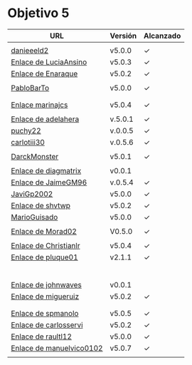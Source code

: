 # Objetivo 5

| URL                                                                                       | Versión | Alcanzado |
|-------------------------------------------------------------------------------------------|---------|-----------|
| <!-- Enlace de sergioae19 -->                                                             |         |           |
| [danieeeld2](https://github.com/danieeeld2/LogisticsRoutes/pull/44)                       | v5.0.0  | ✓         |
| [Enlace de LuciaAnsino](https://github.com/LuciaAnsino/CompraOnline/pull/26)              | v5.0.3  | ✓         |
| [Enlace de Enaraque](https://github.com/Enaraque/bus_stadistics/pull/49)                  | v5.0.2  | ✓         |
| <!-- Enlace de giorgiogiovanni -->                                                        |         |           |
| [PabloBarTo](https://github.com/PabloBarTo/Empresa/pull/25)                               | v5.0.0  | ✓         |
| <!-- Enlace de danibarranqueroo -->                                                       |         |           |
| <!-- Enlace de Amadocm -->                                                                |         |           |
| [Enlace marinajcs](https://github.com/marinajcs/asignacionTareas/pull/33)                 | v5.0.4  | ✓         |
| <!-- Enlace de GiancaGrizzly -->                                                          |         |           |
| [Enlace de adelahera](https://github.com/adelahera/basket-stats/pull/39)                  | v.5.0.1 | ✓         |
| [puchy22](https://github.com/puchy22/nutri-app/pull/41)                                   | v.0.0.5 | ✓         |
| [carlotiii30](https://github.com/carlotiii30/organizacionSemanal/pull/45)                 | v.0.5.6 | ✓         |
| <!-- Enlace de sergioffdez -->                                                            |         |           |
| [DarckMonster](https://github.com/DarckMonster/PCscrap/pull/50)                           | v5.0.1  | ✓         |
| <!-- Enlace de eugrdfolcha -->                                                            |         |           |
| [Enlace de diagmatrix](https://github.com/diagmatrix/maybe-better-maybe-worse/pull/29)    | v0.0.1  |           |
| [Enlace de JaimeGM96](https://github.com/JaimeGM96/RutasAutobuses/pull/29)                | v.0.5.4 | ✓         |
| [JaviGp2002](https://github.com/javigp2002/LazyFood/pull/36)                              | v5.0.0  | ✓         |
| [Enlace de shvtwp](https://github.com/shvtwp/DePendiente/pull/34)                         | v5.0.2  | ✓         |
| [MarioGuisado](https://github.com/MarioGuisado/TrainMe/pull/53)                           | v5.0.0  | ✓         |
| <!-- Enlace de J P S -->                                                                  |         |           |
| [Enlace de Morad02](https://github.com/Morad02/F1Data/pull/35)                            | V0.5.0  | ✓         |
| <!-- Enlace de albertolj -->                                                              |         |           |
| [Enlace de Christianlr](https://github.com/Christianlr/MIBarberSchedule/pull/48)          | v5.0.4  | ✓         |
| [Enlace de pluque01](https://github.com/pluque01/CofreSagradoVirtual/pull/30)             | v2.1.1  | ✓         |
| <!-- Enlace de josemponce -->                                                             |         |           |
| <!-- Enlace de smallPingu -->                                                             |         |           |
| <!-- Enlace de chelunike -->                                                              |         |           |
| <!-- Enlace de M M M -->                                                                  |         |           |
| <!-- Enlace de moshidev -->                                                               |         |           |
| <!-- Enlace de R L O E -->                                                                |         |           |
| [Enlace de johnwaves](https://github.com/johnwaves/recambios-express/pull/54)             | v0.0.1  |           |
| [Enlace de migueruiz](https://github.com/migueruiz/Automatricula/pull/41)                 | v5.0.2  | ✓         |
| <!-- Enlace de Javito198 -->                                                              |         |           |
| <!-- Enlace de Alvarosanpal95 -->                                                         |         |           |
| [Enlace de spmanolo](https://github.com/spmanolo/calidad-aire/pull/36)                    | v5.0.5  | ✓         |
| [Enlace de carlosservi](https://github.com/carlosservi/asistente_ruta_camioneros/pull/53) | v5.0.2  | ✓         |
| [Enlace de raultl12](https://github.com/raultl12/TeamFinder/pull/75)                      | v5.0.0  | ✓         |
| [Enlace de manuelvico0102](https://github.com/manuelvico0102/easySelect/pull/33)          | v5.0.7  | ✓         |
| <!-- Enlace de johnwaves -->                                                              |         |           |
